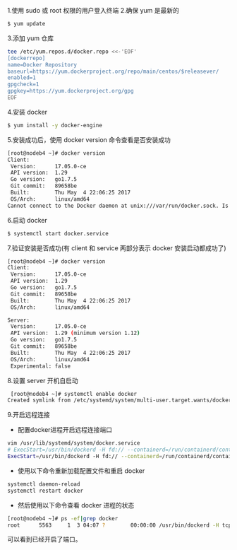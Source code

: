 1.使用 sudo 或 root 权限的用户登入终端
2.确保 yum 是最新的
``` bash
$ yum update
```
3.添加 yum 仓库
``` bash
tee /etc/yum.repos.d/docker.repo <<-'EOF'
[dockerrepo]
name=Docker Repository
baseurl=https://yum.dockerproject.org/repo/main/centos/$releasever/
enabled=1
gpgcheck=1
gpgkey=https://yum.dockerproject.org/gpg
EOF
```
4.安装 docker
``` bash
$ yum install -y docker-engine
```
5.安装成功后，使用 docker version 命令查看是否安装成功
``` bash
[root@nodeb4 ~]# docker version
Client:
 Version:      17.05.0-ce
 API version:  1.29
 Go version:   go1.7.5
 Git commit:   89658be
 Built:        Thu May  4 22:06:25 2017
 OS/Arch:      linux/amd64
Cannot connect to the Docker daemon at unix:///var/run/docker.sock. Is the docker daemon running?
```
6.启动 docker
``` bash
$ systemctl start docker.service
```
7.验证安装是否成功(有 client 和 service 两部分表示 docker 安装启动都成功了)
``` bash
[root@nodeb4 ~]# docker version
Client:
 Version:      17.05.0-ce
 API version:  1.29
 Go version:   go1.7.5
 Git commit:   89658be
 Built:        Thu May  4 22:06:25 2017
 OS/Arch:      linux/amd64

Server:
 Version:      17.05.0-ce
 API version:  1.29 (minimum version 1.12)
 Go version:   go1.7.5
 Git commit:   89658be
 Built:        Thu May  4 22:06:25 2017
 OS/Arch:      linux/amd64
 Experimental: false
 ```
8.设置 server 开机自启动
``` bash
 [root@nodeb4 ~]# systemctl enable docker
Created symlink from /etc/systemd/system/multi-user.target.wants/docker.service to /usr/lib/systemd/system/docker.service.
```
9.开启远程连接
* 配置docker进程开启远程连接端口
``` bash
vim /usr/lib/systemd/system/docker.service
# ExecStart=/usr/bin/dockerd -H fd:// --containerd=/run/containerd/containerd.sock
ExecStart=/usr/bin/dockerd -H fd:// --containerd=/run/containerd/containerd.sock -H 0.0.0.0:2375
```
* 使用以下命令重新加载配置文件和重启 docker
``` bash
systemctl daemon-reload
systemctl restart docker
```
* 然后使用以下命令查看 docker 进程的状态
``` bash
[root@nodeb4 ~]# ps -ef|grep docker
root      5563     1  3 04:07 ?        00:00:00 /usr/bin/dockerd -H tcp://0.0.0.0:2375 --containerd=/run/containerd/containerd.sock
```
可以看到已经开启了端口。
